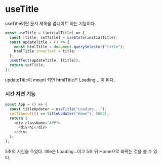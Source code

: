 # useTitle

useTitle이란 문서 제목을 업데이트 하는 기능이다.


```js
const useTitle = (initialTitle) => {
  const [title, setTitle] = useState(initialTitle);
  const updateTitle = () => {
    const htmlTitle = document.querySelector("title");
    htmlTitle.innerText = title;
  };
  useEffect(updateTitle, [title]);
  return setTitle;
};

```
updateTitle이 mount 되면 htmlTitle은 Loading... 이 된다.



### 시간 지연 기능
```js
const App = () => {
  const titleUpdater = useTitle("Loading...");
  setTimeout(() => titleUpdater("Home"), 5000);
  return (
    <div className="APP">
      <div>hi</div>
    </div>
  );
};
```

5초의 시간을 주었다.
title은 Loading...이고 5초 뒤 Home으로 바뀌는 것을 볼 수 있다.
